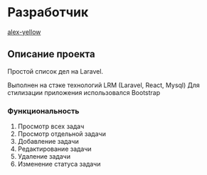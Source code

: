 # Разработчик

[alex-yellow](https://github.com/alex-yellow/)

## Описание проекта

Простой список дел на Laravel.

Выполнен на стэке технологий LRM (Laravel, React, Mysql)
Для стилизации приложения использовался Bootstrap

### Функциональность

1. Просмотр всех задач
2. Просмотр отдельной задачи
3. Добавление задачи
4. Редактирование задачи
5. Удаление задачи
6. Изменение статуса задачи
